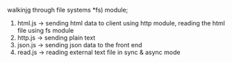 walkinjg through file systems *fs) module;
1. html.js -> sending html data to client using http module, reading the html file using fs module
2. http.js -> sending plain text
3. json.js -> sending json data to the front end
4. read.js -> reading external text file in sync & async mode
